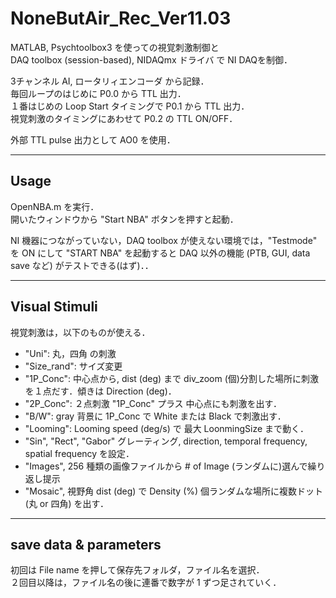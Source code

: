 # NoneButAir_Rec_Ver11.03

MATLAB, Psychtoolbox3 を使っての視覚刺激制御と  
DAQ toolbox (session-based), NIDAQmx ドライバ で NI DAQを制御．

3チャンネル AI, ロータリィエンコーダ から記録．  
毎回ループのはじめに P0.0 から TTL 出力．  
１番はじめの Loop Start タイミングで P0.1 から TTL 出力．  
視覚刺激のタイミングにあわせて P0.2 の TTL ON/OFF．

外部 TTL pulse 出力として AO0 を使用．

---
## Usage
OpenNBA.m を実行．  
開いたウィンドウから "Start NBA" ボタンを押すと起動．

NI 機器につながっていない，DAQ toolbox が使えない環境では，"Testmode" を ON にして "START NBA" を起動すると
DAQ 以外の機能 \(PTB, GUI, data save など\) がテストできる\(はず\)．．

---
## Visual Stimuli
視覚刺激は，以下のものが使える．
* "Uni": 丸，四角 の刺激
* "Size_rand": サイズ変更
* "1P\_Conc": 中心点から, dist \(deg\) まで div\_zoom \(個\)分割した場所に刺激を１点だす．傾きは Direction \(deg\)．
* "2P\_Conc": ２点刺激 "1P\_Conc" プラス 中心点にも刺激を出す．
* "B/W": gray 背景に 1P\_Conc で White または Black で刺激出す．
* "Looming": Looming speed \(deg/s\) で 最大 LoonmingSize まで動く．
* "Sin", "Rect", "Gabor" グレーティング, direction, temporal frequency, spatial frequency を設定．
* "Images", 256 種類の画像ファイルから # of Image \(ランダムに\)選んで繰り返し提示
* "Mosaic", 視野角 dist \(deg\) で Density \(%\) 個ランダムな場所に複数ドット \(丸 or 四角\) を出す．

---
## save data & parameters
初回は File name を押して保存先フォルダ，ファイル名を選択．  
２回目以降は，ファイル名の後に連番で数字が 1 ずつ足されていく．
